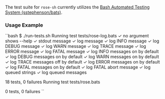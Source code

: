 The test suite for `rose-sh` currently utilizes the [Bash Automated Testing System (sstephenson/bats)](https://github.com/sstephenson/bats).

### Usage Example

``bash
$ ./run-tests.sh
Running test tests/rose-log.bats
 ✓ no argument shows --help
 ✓ stdout message
 ✓ log message
 ✓ log INFO message
 ✓ log DEBUG message
 ✓ log WARN message
 ✓ log TRACE message
 ✓ log ERROR message
 ✓ log FATAL message
 ✓ log INFO messages on by default
 ✓ log DEBUG messages on by default
 ✓ log WARN messages on by default
 ✓ log TRACE messages off by default
 ✓ log ERROR messages on by default
 ✓ log FATAL messages on by default
 ✓ log FATAL abort message
 ✓ log queued strings
 ✓ log queued messages

18 tests, 0 failures
Running test tests/rose.bats

0 tests, 0 failures
``

